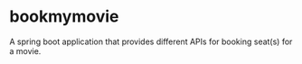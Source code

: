 # bookmymovie
A spring boot application that provides different APIs for booking seat(s) for a movie.

